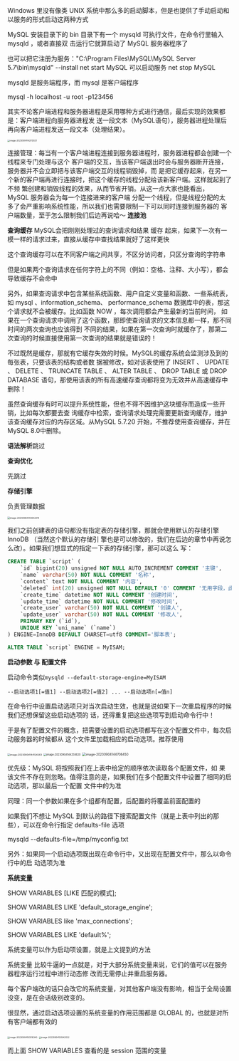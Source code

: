 Windows 里没有像类 UNIX 系统中那么多的启动脚本，但是也提供了手动启动和以服务的形式启动这两种方式

MySQL 安装目录下的 bin 目录下有一个 mysqld 可执行文件，在命令行里输入 mysqld ，或者直接双 击运行它就算启动了 MySQL 服务器程序了

也可以把它注册为服务："C:\Program Files\MySQL\MySQL Server 5.7\bin\mysqld" --install
net start MySQL 可以启动服务
net stop MySQL

mysqld 是服务端程序，而 mysql 是客户端程序

mysql -h localhost -u root -p123456

其实不论客户端进程和服务器进程是采用哪种方式进行通信，最后实现的效果都是：客户端进程向服务器进程发 送一段文本（MySQL语句），服务器进程处理后再向客户端进程发送一段文本（处理结果）。

<img src="D:\Note\x.附件夹\image-20230904142013531.png" alt="image-20230904142013531" style="zoom: 33%;" />

连接管理：每当有一个客户端进程连接到服务器进程时，服务器进程都会创建一个线程来专门处理与这个 客户端的交互，当该客户端退出时会与服务器断开连接，服务器并不会立即把与该客户端交互的线程销毁掉，而 是把它缓存起来，在另一个新的客户端再进行连接时，把这个缓存的线程分配给该新客户端。这样就起到了不频 繁创建和销毁线程的效果，从而节省开销。从这一点大家也能看出， MySQL 服务器会为每一个连接进来的客户端 分配一个线程，但是线程分配的太多了会严重影响系统性能，所以我们也需要限制一下可以同时连接到服务器的 客户端数量，至于怎么限制我们后边再说哈～ **连接池**

**查询缓存** MySQL会把刚刚处理过的查询请求和结果 缓存 起来，如果下一次有一模一样的请求过来，直接从缓存中查找结果就好了这样更快

这个查询缓存可以在不同客户端之间共享，不区分访问者，只区分查询的字符串

但是如果两个查询请求在任何字符上的不同（例如：空格、注释、大小写），都会导致缓存不会命中

另外，如果查询请求中包含某些系统函数、用户自定义变量和函数、一些系统表，如 mysql 、information_schema、 performance_schema 数据库中的表，那这个请求就不会被缓存。比如函数 NOW ，每次调用都会产生最新的当前时间， 如果在一个查询请求中调用了这个函数，那即使查询请求的文本信息都一样，那不同时间的两次查询也应该得到 不同的结果，如果在第一次查询时就缓存了，那第二次查询的时候直接使用第一次查询的结果就是错误的！

不过既然是缓存，那就有它缓存失效的时候。MySQL的缓存系统会监测涉及到的每张表，只要该表的结构或者数 据被修改，如对该表使用了 INSERT 、 UPDATE 、 DELETE 、 TRUNCATE TABLE 、 ALTER TABLE 、 DROP TABLE 或 DROP DATABASE 语句，那使用该表的所有高速缓存查询都将变为无效并从高速缓存中删除！ 

虽然查询缓存有时可以提升系统性能，但也不得不因维护这块缓存而造成一些开销，比如每次都要去查 询缓存中检索，查询请求处理完需要更新查询缓存，维护该查询缓存对应的内存区域。从MySQL 5.7.20 开始，不推荐使用查询缓存，并在MySQL 8.0中删除。

**语法解析**跳过

**查询优化**

先跳过

**存储引擎**

负责管理数据

<img src="D:\Note\x.附件夹\image-20230904143042215.png" alt="image-20230904143042215" style="zoom:35%;" />

我们之前创建表的语句都没有指定表的存储引擎，那就会使用默认的存储引擎 InnoDB （当然这个默认的存储引 擎也是可以修改的，我们在后边的章节中再说怎么改）。如果我们想显式的指定一下表的存储引擎，那可以这么 写：

```sql
CREATE TABLE `script` (
    `id` bigint(20) unsigned NOT NULL AUTO_INCREMENT COMMENT '主键',
    `name` varchar(50) NOT NULL COMMENT '名称',
    `content` text NOT NULL COMMENT '内容',
    `deleted` int(20) unsigned NOT NULL DEFAULT '0' COMMENT '无用字段，此表采用物理删除',
    `create_time` datetime NOT NULL COMMENT '创建时间',
    `update_time` datetime NOT NULL COMMENT '修改时间',
    `create_user` varchar(50) NOT NULL COMMENT '创建人',
    `update_user` varchar(50) NOT NULL COMMENT '修改人',
    PRIMARY KEY (`id`),
    UNIQUE KEY `uni_name` (`name`)
) ENGINE=InnoDB DEFAULT CHARSET=utf8 COMMENT='脚本表';

ALTER TABLE `script` ENGINE = MyISAM;
```

**启动参数 与 配置文件**

启动命令类似`mysqld --default-storage-engine=MyISAM`

`--启动选项1[=值1] --启动选项2[=值2] ... --启动选项n[=值n]`

在命令行中设置启动选项只对当次启动生效，也就是说如果下一次重启程序的时候我们还想保留这些启动选项的 话，还得重复把这些选项写到启动命令行中！

于是有了配置文件的概念，把需要设置的启动选项都写在这个配置文件中，每次启动服务器的时候都从 这个文件里加载相应的启动选项。推荐使用

<img src="D:\Note\x.附件夹\image-20230904144124263.png" alt="image-20230904144124263" style="zoom:38%;" />

<img src="D:\Note\x.附件夹\image-20230904144250620.png" alt="image-20230904144250620" style="zoom:40%;" />

<img src="D:\Note\x.附件夹\image-20230904144706450.png" alt="image-20230904144706450" style="zoom:50%;" />

优先级：MySQL 将按照我们在上表中给定的顺序依次读取各个配置文件，如 果该文件不存在则忽略。值得注意的是，如果我们在多个配置文件中设置了相同的启动选项，那以最后一个配置 文件中的为准

同理：同一个参数如果在多个组都有配置，后配置的将覆盖前面配置的

如果我们不想让 MySQL 到默认的路径下搜索配置文件（就是上表中列出的那些），可以在命令行指定 defaults-file 选项

mysqld --defaults-file=/tmp/myconfig.txt

另外：如果同一个启动选项既出现在命令行中，又出现在配置文件中，那么以命令行中的启 动选项为准

**系统变量**

SHOW VARIABLES [LIKE 匹配的模式];

SHOW VARIABLES LIKE 'default_storage_engine';

SHOW VARIABLES like 'max_connections';

SHOW VARIABLES LIKE 'default%';

系统变量可以作为启动项设置，就是上文提到的方法

系统变量 比较牛逼的一点就是，对于大部分系统变量来说，它们的值可以在服务器程序运行过程中进行动态修 改而无需停止并重启服务器。

每个客户端改的话只会改它的系统变量，对其他客户端没有影响，相当于全局设置没变，是在会话级别改变的。

很显然，通过启动选项设置的系统变量的作用范围都是 GLOBAL 的，也就是对所有客户端都有效的

<img src="D:\Note\x.附件夹\image-20230904150516345.png" alt="image-20230904150516345" style="zoom:33%;" />

<img src="D:\Note\x.附件夹\image-20230904150542032.png" alt="image-20230904150542032" style="zoom:33%;" />

而上面 SHOW VARIABLES 查看的是 session 范围的变量